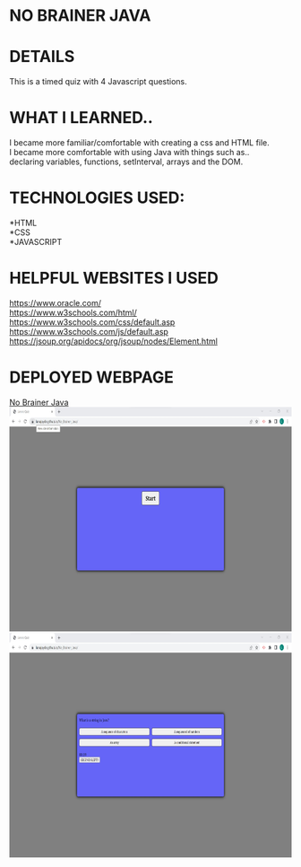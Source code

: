 # NO BRAINER JAVA

# DETAILS
This is a timed quiz with 4 Javascript questions.

# WHAT I LEARNED..
I became more familiar/comfortable with creating a css and HTML file.<br>
I became more comfortable with using Java with things such as..<br>
declaring variables, functions, setInterval, arrays and the DOM.


# TECHNOLOGIES USED:
*HTML
<br>
*CSS
<br>
*JAVASCRIPT

# HELPFUL WEBSITES I USED
https://www.oracle.com/
<br>
https://www.w3schools.com/html/
<br>
https://www.w3schools.com/css/default.asp
<br>
https://www.w3schools.com/js/default.asp
<br>
https://jsoup.org/apidocs/org/jsoup/nodes/Element.html



# DEPLOYED WEBPAGE
<a href="https://lianajayde.github.io/No_Brainer_Java/">No Brainer Java</a>
<br>
<img class="start" src="images/start.jpg" height="400" alt="This is a screenshot">
<br>
<img class="one" src="images/one.jpg" height="400" alt="This is a screenshot">